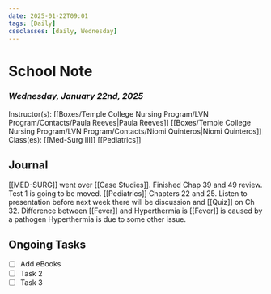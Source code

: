 ```yaml
---
date: 2025-01-22T09:01
tags: [Daily]
cssclasses: [daily, Wednesday]
---
```

# School Note
### *Wednesday, January 22nd, 2025*
Instructor(s): [[Boxes/Temple College Nursing Program/LVN Program/Contacts/Paula Reeves|Paula Reeves]] [[Boxes/Temple College Nursing Program/LVN Program/Contacts/Niomi Quinteros|Niomi Quinteros]]
Class(es): [[Med-Surg III]] [[Pediatrics]]

## Journal
[[MED-SURG]] went over [[Case Studies]].  Finished Chap 39 and 49 review.  Test 1 is going to be moved.
[[Pediatrics]] Chapters 22 and 25.  Listen to presentation before next week there will be discussion and [[Quiz]] on Ch 32.  Difference between [[Fever]] and Hyperthermia is [[Fever]] is caused by a pathogen Hyperthermia is due to some other issue.
## Ongoing Tasks
- [ ] Add eBooks
- [ ] Task 2
- [ ] Task 3